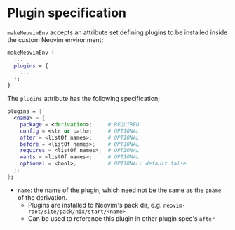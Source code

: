 # Plugin specification

`makeNeovimEnv` accepts an attribute set defining plugins to be installed inside the custom Neovim environment;

```nix
makeNeovimEnv {
  ...
  plugins = {
    ...
  };
}
```

The `plugins` attribute has the following specification;

```nix
plugins = {
  <name> = {
    package = <derivation>;     # REQUIRED
    config = <str or path>;     # OPTIONAL
    after = <listOf names>;     # OPTIONAL
    before = <listOf names>;    # OPTIONAL
    requires = <listOf names>;  # OPTIONAL
    wants = <listOf names>;     # OPTIONAL
    optional = <bool>;          # OPTIONAL; default false
  };
};
```

- `name`: the name of the plugin, which need not be the same as the `pname` of the derivation.
    - Plugins are installed to Neovim's pack dir, e.g. `neovim-root/site/pack/nix/start/<name>`
    - Can be used to reference this plugin in other plugin spec's `after`
